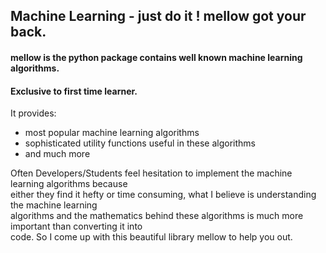 ## Machine Learning - just do it ! mellow got your back. 
#### mellow is the python package contains well known machine learning algorithms.
#### Exclusive to first time learner.
It provides:
- most popular machine learning algorithms
- sophisticated utility functions useful in these algorithms
- and much more

Often Developers/Students feel hesitation to implement the machine learning algorithms because</br>
either they find it hefty or time consuming, what I believe is understanding the machine learning</br> 
algorithms and the mathematics behind these algorithms is much more important than converting it into</br> 
code. So I come up with this beautiful library mellow to help you out.
